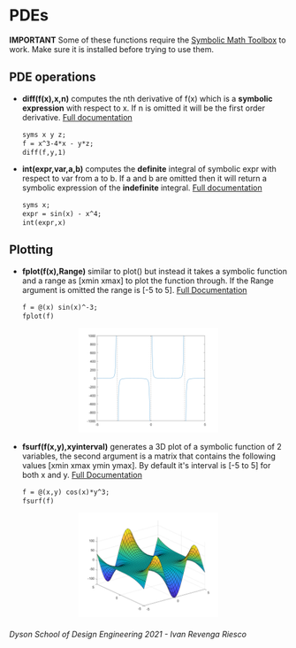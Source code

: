 # PDEs

**IMPORTANT** Some of these functions require the [Symbolic Math Toolbox](https://uk.mathworks.com/products/symbolic.html) to work. Make sure it is installed before trying to use them.

## PDE operations
- **diff(f(x),x,n)** computes the nth derivative of f(x) which is a **symbolic expression** with respect to x. If n is omitted it will be the first order derivative. [Full documentation](https://uk.mathworks.com/help/symbolic/diff.html)

    ```matlab:Code
    syms x y z;
    f = x^3-4*x - y*z;
    diff(f,y,1)
    ```
- **int(expr,var,a,b)** computes the **definite** integral of symbolic expr with respect to var from a to b. If a and b are omitted then it will return a symbolic expression of the **indefinite** integral. [Full documentation](https://uk.mathworks.com/help/symbolic/sym.int.html)

    ```matlab:Code
    syms x;
    expr = sin(x) - x^4;
    int(expr,x)
    ```
## Plotting

- **fplot(f(x),Range)** similar to plot() but instead it takes a symbolic function and a range as [xmin xmax] to plot the function through. If the Range argument is omitted the range is [-5 to 5]. [Full Documentation](https://uk.mathworks.com/help/matlab/ref/fplot.html) 
    ```matlab:Code
    f = @(x) sin(x)^-3;
    fplot(f)
    ```
<p align="center">
<img src = "images/fplot.png" width="50%" >
</p>


- **fsurf(f(x,y),xyinterval)** generates a 3D plot of a symbolic function of 2 variables, the second argument is a matrix that contains the following values [xmin xmax ymin ymax]. By default it's interval is [-5 to 5] for both x and y. [Full Documentation](https://uk.mathworks.com/help/matlab/ref/fsurf.html)
    ```matlab:Code
    f = @(x,y) cos(x)*y^3;
    fsurf(f)
    ```
<p align="center">
<img src = "images/fsurf.png" width="50%" >
</p>



###### Dyson School of Design Engineering 2021 - Ivan Revenga Riesco